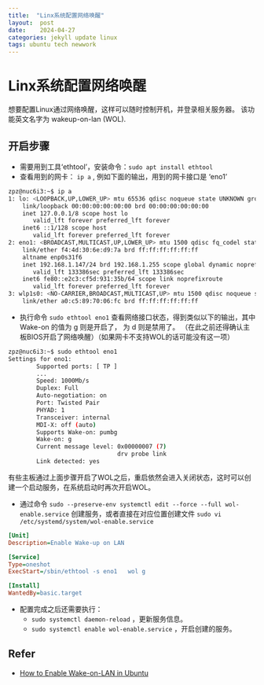 ```yaml
---
title:  "Linx系统配置网络唤醒"
layout:  post
date:    2024-04-27
categories: jekyll update linux
tags: ubuntu tech newwork
---
```



# Linx系统配置网络唤醒

想要配置Linux通过网络唤醒，这样可以随时控制开机，并登录相关服务器。
该功能英文名字为 wakeup-on-lan (WOL).

## 开启步骤

- 需要用到工具‘ethtool’，安装命令：`sudo apt install ethtool`
- 查看用到的网卡： `ip a` , 例如下面的输出，用到的网卡接口是 ‘eno1’
```sh
zpz@nuc6i3:~$ ip a
1: lo: <LOOPBACK,UP,LOWER_UP> mtu 65536 qdisc noqueue state UNKNOWN group default qlen 1000
    link/loopback 00:00:00:00:00:00 brd 00:00:00:00:00:00
    inet 127.0.0.1/8 scope host lo
       valid_lft forever preferred_lft forever
    inet6 ::1/128 scope host
       valid_lft forever preferred_lft forever
2: eno1: <BROADCAST,MULTICAST,UP,LOWER_UP> mtu 1500 qdisc fq_codel state UP group default qlen 1000
    link/ether f4:4d:30:6e:d9:7a brd ff:ff:ff:ff:ff:ff
    altname enp0s31f6
    inet 192.168.1.147/24 brd 192.168.1.255 scope global dynamic noprefixroute eno1
       valid_lft 133386sec preferred_lft 133386sec
    inet6 fe80::e2c3:cf5d:931:35b/64 scope link noprefixroute
       valid_lft forever preferred_lft forever
3: wlp1s0: <NO-CARRIER,BROADCAST,MULTICAST,UP> mtu 1500 qdisc noqueue state DOWN group default qlen 1000
    link/ether a0:c5:89:70:06:fc brd ff:ff:ff:ff:ff:ff
```

- 执行命令 `sudo ethtool eno1` 查看网络接口状态，得到类似以下的输出，其中 Wake-on 的值为 g 则是开启了， 为 d 则是禁用了。
    （在此之前还得确认主板BIOS开启了网络唤醒）（如果网卡不支持WOL的话可能没有这一项）
```sh
zpz@nuc6i3:~$ sudo ethtool eno1
Settings for eno1:
        Supported ports: [ TP ]
        ...
        Speed: 1000Mb/s
        Duplex: Full
        Auto-negotiation: on
        Port: Twisted Pair
        PHYAD: 1
        Transceiver: internal
        MDI-X: off (auto)
        Supports Wake-on: pumbg
        Wake-on: g
        Current message level: 0x00000007 (7)
                               drv probe link
        Link detected: yes
```

有些主板通过上面步骤开启了WOL之后，重启依然会进入关闭状态，这时可以创建一个启动服务，在系统启动时再次开启WOL。

- 通过命令 `sudo --preserve-env systemctl edit --force --full wol-enable.service` 创建服务，或者直接在对应位置创建文件 `sudo vi /etc/systemd/system/wol-enable.service`

```ini
[Unit]
Description=Enable Wake-up on LAN

[Service]
Type=oneshot
ExecStart=/sbin/ethtool -s eno1   wol g

[Install]
WantedBy=basic.target
```

- 配置完成之后还需要执行：
   - `sudo systemctl daemon-reload` ，更新服务信息。
   - `sudo systemctl enable wol-enable.service` ，开启创建的服务。

## Refer

- [How to Enable Wake-on-LAN in Ubuntu](https://www.golinuxcloud.com/wake-on-lan-ubuntu/#Auto_Wake-On-Lan_Activation_at_Startup)
